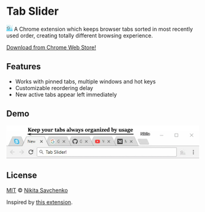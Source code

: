 # Tab Slider

<img src="src/img/logo-128.png" width=16 vertical-align=bottom/> A Chrome extension which keeps browser tabs sorted in most recently used order, 
creating totally different browsing experience.

[Download from Chrome Web Store!](https://chrome.google.com/webstore/detail/nobaaibkcalggmjnjhnlmmcldllpogjp)

Features
--------

+ Works with pinned tabs, multiple windows and hot keys
+ Customizable reordering delay
+ New active tabs appear left immediately

Demo
----

![Demo](etc/demo.gif "Demo")

License
-------

[MIT](license) © [Nikita Savchenko](https://nikita.tk)

Inspired by [this extension](https://chrome.google.com/webstore/detail/tab-stack/gfpdghcockbpiokcaaagmnneioeopnnb).
